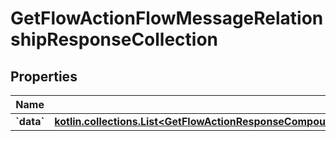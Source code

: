 
# GetFlowActionFlowMessageRelationshipResponseCollection

## Properties
| Name | Type | Description | Notes |
| ------------ | ------------- | ------------- | ------------- |
| **&#x60;data&#x60;** | [**kotlin.collections.List&lt;GetFlowActionResponseCompoundDocumentDataAllOfRelationshipsFlowMessagesDataInner&gt;**](GetFlowActionResponseCompoundDocumentDataAllOfRelationshipsFlowMessagesDataInner.md) |  |  |



